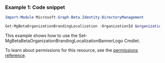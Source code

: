 ### Example 1: Code snippet

```powershellImport-Module Microsoft.Graph.Beta.Identity.DirectoryManagement

Get-MgBetaOrganizationBrandingLocalization -OrganizationId $organizationId
```
This example shows how to use the Set-MgBetaBetaOrganizationBrandingLocalizationBannerLogo Cmdlet.
To learn about permissions for this resource, see the [permissions reference](/graph/permissions-reference).

